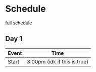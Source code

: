 # Schedule

full schedule

## Day 1

| Event | Time                         |
| ----- | ---------------------------- |
| Start | 3:00pm (idk if this is true) |
